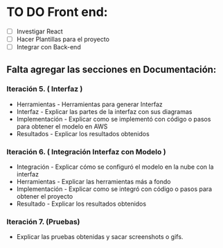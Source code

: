 # TO DO Front end:

- [ ] Investigar React
- [ ] Hacer Plantillas para el proyecto
- [ ] Integrar con Back-end
## Falta agregar las secciones en Documentación:

### Iteración 5. ( Interfaz )
- Herramientas - Herramientas para generar Interfaz
- Interfaz - Explicar las partes de la interfaz con sus diagramas
- Implementación - Explicar como se implementó con código o pasos para obtener el modelo en AWS
- Resultados - Explicar los resultados obtenidos

### Iteración 6. ( Integración Interfaz con Modelo )
- Integración - Explicar cómo se configuró el modelo en la nube con la interfaz 
- Herramientas - Explicar las herramientas más a fondo
- Implementación - Explicar como se integró con código o pasos para obtener el proyecto
- Resultado - Explicar los resultados obtenidos

### Iteración 7. (Pruebas)
- Explicar las pruebas obtenidas y sacar screenshots o gifs.
